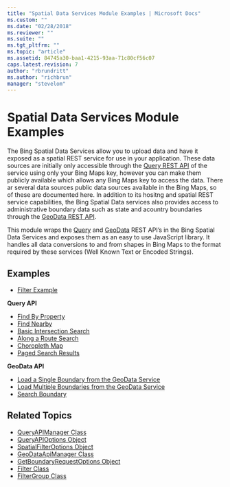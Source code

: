 ```yaml
---
title: "Spatial Data Services Module Examples | Microsoft Docs"
ms.custom: ""
ms.date: "02/28/2018"
ms.reviewer: ""
ms.suite: ""
ms.tgt_pltfrm: ""
ms.topic: "article"
ms.assetid: 84745a30-baa1-4215-93aa-71c80cf56c07
caps.latest.revision: 7
author: "rbrundritt"
ms.author: "richbrun"
manager: "stevelom"
---
```

# Spatial Data Services Module Examples
The Bing Spatial Data Services allow you to upload data and have it exposed as a spatial REST service for use in your application. These data sources are initially only accessible through the [Query REST API](Query%20API.xml) of the service using only your Bing Maps key, however you can make them publicly available which allows any Bing Maps key to access the data. There ar several data sources public data sources available in the Bing Maps, so of these are documented here. In addition to its hositng and spatial REST service capabilities, the Bing Spatial Data services also provides access to administrative boundary data such as state and acountry boundaries through the [GeoData REST API](Geodata%20API%20\(Preview\).xml). 

This module wraps the [Query](Query%20API.xml) and [GeoData](Geodata%20API%20\(Preview\).xml) REST API’s in the Bing Spatial Data Services and exposes them as an easy to use JavaScript library. It handles all data conversions to and from shapes in Bing Maps to the format required by these services (Well Known Text or Encoded Strings). 


## Examples

   * [Filter Example](../v8-web-control/filter-example.md) 

**Query API**
  * [Find By Property](../v8-web-control/find-by-property-example.md)
  * [Find Nearby](../v8-web-control/find-nearby-example.md)
  * [Basic Intersection Search](../v8-web-control/basic-intersection-search-example.md)
  * [Along a Route Search](../v8-web-control/along-a-route-search.md)
  * [Choropleth Map](../v8-web-control/choropleth-map-example.md)
  * [Paged Search Results](../v8-web-control/paged-search-results-example.md)
  
**GeoData API**
  * [Load a Single Boundary from the GeoData Service](../v8-web-control/load-single-boundary-geodata-example.md)
  * [Load Multiple Boundaries from the GeoData Service](../v8-web-control/load-multiple-boundaries-geodata-example.md)
  * [Search Boundary](../v8-web-control/search-boundary-example.md)

## Related Topics

  * [QueryAPIManager Class](../v8-web-control/queryapimanager-class.md)
  * [QueryAPIOptions Object](../v8-web-control/queryapioptions-object.md)
  * [SpatialFilterOptions Object](../v8-web-control/spatialfilteroptions-object.md)
  * [GeoDataApiManager Class](../v8-web-control/geodataapimanager-class.md)
  * [GetBoundaryRequestOptions Object](../v8-web-control/getboundaryrequestoptions-object.md) 
  * [Filter Class](../v8-web-control/filter-class.md)
  * [FilterGroup Class](../v8-web-control/filtergroup-class.md)
   